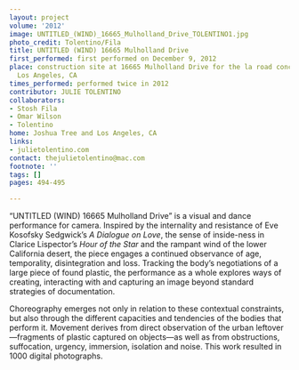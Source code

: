 ```yaml
---
layout: project
volume: '2012'
image: UNTITLED_(WIND)_16665_Mulholland_Drive_TOLENTINO1.jpg
photo_credit: Tolentino/Fila
title: UNTITLED (WIND) 16665 Mulholland Drive
first_performed: first performed on December 9, 2012
place: construction site at 16665 Mulholland Drive for the la road concerts 2012,
  Los Angeles, CA
times_performed: performed twice in 2012
contributor: JULIE TOLENTINO
collaborators:
- Stosh Fila
- Omar Wilson
- Tolentino
home: Joshua Tree and Los Angeles, CA
links:
- julietolentino.com
contact: thejulietolentino@mac.com
footnote: ''
tags: []
pages: 494-495

---
```


“UNTITLED (WIND) 16665 Mulholland Drive” is a visual and dance performance for camera. Inspired by the internality and resistance of Eve Kosofsky Sedgwick’s _A Dialogue on Love_, the sense of inside-ness in Clarice Lispector’s _Hour of the Star_ and the rampant wind of the lower California desert, the piece engages a continued observance of age, temporality, disintegration and loss. Tracking the body’s negotiations of a large piece of found plastic, the performance as a whole explores ways of creating, interacting with and capturing an image beyond standard strategies of documentation.

Choreography emerges not only in relation to these contextual constraints, but also through the different capacities and tendencies of the bodies that perform it. Movement derives from direct observation of the urban leftover—fragments of plastic captured on objects—as well as from obstructions, suffocation, urgency, immersion, isolation and noise. This work resulted in 1000 digital photographs.
